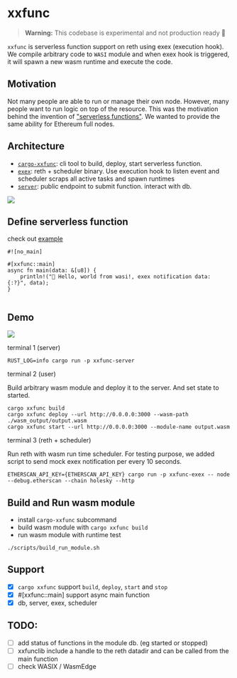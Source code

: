 # xxfunc

> **Warning:** This codebase is experimental and not production ready 🚧

`xxfunc` is serverless function support on reth using exex (execution hook).
We compile arbitrary code to `WASI` module and when exex hook is triggered, it will spawn a new wasm runtime and execute the code.

## Motivation

Not many people are able to run or manage their own node. However, many people want to run logic on top of the resource. This was the motivation behind the invention of ["serverless functions"](https://en.wikipedia.org/wiki/Serverless_computing). We wanted to provide the same ability for Ethereum full nodes.

## Architecture

- [`cargo-xxfunc`](./cargo-xxfunc/): cli tool to build, deploy, start serverless function.
- [`exex`](./exex/): reth + scheduler binary. Use execution hook to listen event and scheduler scraps all active tasks and spawn runtimes
- [`server`](./server/): public endpoint to submit function. interact with db.

![](.github/arch.png)

## Define serverless function

check out [example](./examples/)

```
#![no_main]

#[xxfunc::main]
async fn main(data: &[u8]) {
    println!("🦀 Hello, world from wasi!, exex notification data: {:?}", data);
}


```

## Demo

![](.github/demo.gif)

terminal 1 (server)

```
RUST_LOG=info cargo run -p xxfunc-server
```

terminal 2 (user)

Build arbitrary wasm module and deploy it to the server. And set state to started.

```
cargo xxfunc build
cargo xxfunc deploy --url http://0.0.0.0:3000 --wasm-path ./wasm_output/output.wasm
cargo xxfunc start --url http://0.0.0.0:3000 --module-name output.wasm
```

terminal 3 (reth + scheduler)

Run reth with wasm run time scheduler. For testing purpose, we added script to send mock exex notification per every 10 seconds.

```
ETHERSCAN_API_KEY={ETHERSCAN_API_KEY} cargo run -p xxfunc-exex -- node --debug.etherscan --chain holesky --http 
```

## Build and Run wasm module

- install `cargo-xxfunc` subcommand
- build wasm module with `cargo xxfunc build`
- run wasm module with runtime test

```console
./scripts/build_run_module.sh
```

## Support

- [x] `cargo xxfunc` support `build`, `deploy`, `start` and `stop`
- [x] #[xxfunc::main] support async main function
- [x] db, server, exex, scheduler

## TODO:

- [ ] add status of functions in the module db. (eg started or stopped)
- [ ] xxfunclib include a handle to the reth datadir and can be called from the main function
- [ ] check WASIX / WasmEdge

